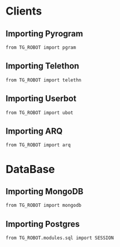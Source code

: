 # Clients
## Importing Pyrogram
```python3
from TG_ROBOT import pgram
```
## Importing Telethon
```python3
from TG_ROBOT import telethn
```
## Importing Userbot
```python3
from TG_ROBOT import ubot
```
## Importing ARQ
```python3
from TG_ROBOT import arq
```

# DataBase
## Importing MongoDB
```python3
from TG_ROBOT import mongodb
```
## Importing Postgres
```python3
from TG_ROBOT.modules.sql import SESSION
```
